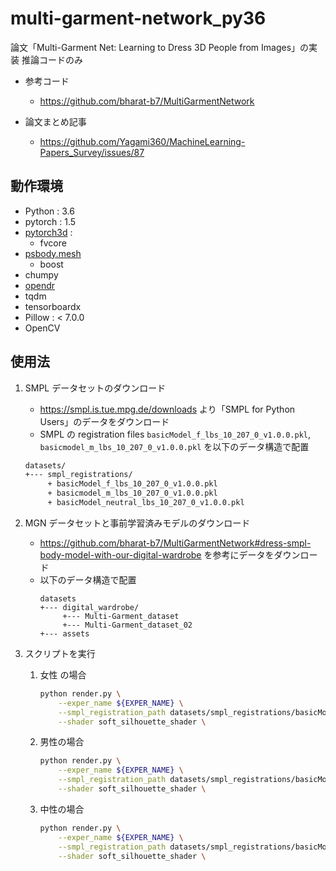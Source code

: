 # multi-garment-network_py36
論文「Multi-Garment Net: Learning to Dress 3D People from Images」の実装
推論コードのみ

- 参考コード
    - https://github.com/bharat-b7/MultiGarmentNetwork

- 論文まとめ記事
    - https://github.com/Yagami360/MachineLearning-Papers_Survey/issues/87

## 動作環境
- Python : 3.6
- pytorch : 1.5
- [pytorch3d](https://github.com/facebookresearch/pytorch3d) : 
    - fvcore
- [psbody.mesh](https://github.com/MPI-IS/mesh)
    - boost
- chumpy
- [opendr](https://github.com/polmorenoc/opendr)
- tqdm
- tensorboardx
- Pillow : < 7.0.0
- OpenCV

## 使用法

1. SMPL データセットのダウンロード
    - https://smpl.is.tue.mpg.de/downloads より「SMPL for Python Users」のデータをダウンロード
    - SMPL の registration files `basicModel_f_lbs_10_207_0_v1.0.0.pkl`, `basicmodel_m_lbs_10_207_0_v1.0.0.pkl` を以下のデータ構造で配置
    ```sh
    datasets/
    +--- smpl_registrations/
         + basicModel_f_lbs_10_207_0_v1.0.0.pkl
         + basicmodel_m_lbs_10_207_0_v1.0.0.pkl
         + basicModel_neutral_lbs_10_207_0_v1.0.0.pkl
    ```

1. MGN データセットと事前学習済みモデルのダウンロード
    - https://github.com/bharat-b7/MultiGarmentNetwork#dress-smpl-body-model-with-our-digital-wardrobe を参考にデータをダウンロード
    - 以下のデータ構造で配置
        ```
        datasets
        +--- digital_wardrobe/
             +--- Multi-Garment_dataset
             +--- Multi-Garment_dataset_02
        +--- assets
        ```

1. スクリプトを実行
    1. 女性 の場合
        ```sh
        python render.py \
            --exper_name ${EXPER_NAME} \
            --smpl_registration_path datasets/smpl_registrations/basicModel_f_lbs_10_207_0_v1.0.0.pkl \
            --shader soft_silhouette_shader \
        ```

    1. 男性の場合
        ```sh
        python render.py \
            --exper_name ${EXPER_NAME} \
            --smpl_registration_path datasets/smpl_registrations/basicModel_m_lbs_10_207_0_v1.0.0.pkl \
            --shader soft_silhouette_shader \
        ```
    1. 中性の場合
        ```sh
        python render.py \
            --exper_name ${EXPER_NAME} \
            --smpl_registration_path datasets/smpl_registrations/basicModel_neutral_lbs_10_207_0_v1.0.0.pkl \
            --shader soft_silhouette_shader \
        ```